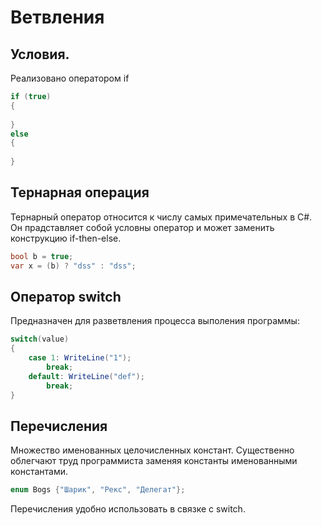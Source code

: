 # Ветвления

## Условия.

Реализовано оператором if
```csharp
if (true) 
{
    
}
else
{
    
}
```
## Тернарная операция
Тернарный оператор относится к числу самых примечательных в C#. Он прадставляет собой условны оператор и может заменить конструкцию if-then-else.
```csharp
bool b = true;
var x = (b) ? "dss" : "dss";
```
## Оператор switch
Предназначен для разветвления процесса выполения программы:
```csharp
switch(value)
{
    case 1: WriteLine("1");
        break;
    default: WriteLine("def");
        break;
}
```
## Перечисления
Множество именованных целочисленных констант. Существенно облегчают труд программиста заменяя константы именованными константами.
```csharp
enum Bogs {"Шарик", "Рекс", "Делегат"};
```
Перечисления удобно использовать в связке с switch.

